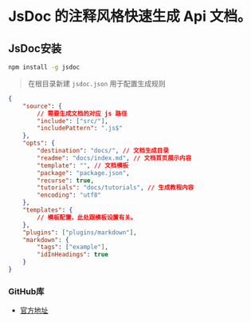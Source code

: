 <!--
 * @Author: xx1czj 306205161@qq.com
 * @Date: 2024-03-25 12:15:40
 * @LastEditors: xx1czj 306205161@qq.com
 * @LastEditTime: 2024-03-25 12:27:31
 * @FilePath: /ReviewNotes/md/jsToDocs.md
 * @Description: js注释快速生成说明文档
-->
# JsDoc 的注释风格快速生成 Api 文档。

## JsDoc安装
``` bash
npm install -g jsdoc
```
> 在根目录新建 `jsdoc.json` 用于配置生成规则
``` json
{
    "source": {
        // 需要生成文档的对应 js 路径
        "include": ["src/"],
        "includePattern": ".js$"
    },
    "opts": {
        "destination": "docs/", // 文档生成目录
        "readme": "docs/index.md", // 文档首页展示内容
        "template": "", // 文档模板
        "package": "package.json",
        "recurse": true,
        "tutorials": "docs/tutorials", // 生成教程内容
        "encoding": "utf8"
    },
    "templates": {
        // 模板配置，此处跟模板设置有关。
    },
    "plugins": ["plugins/markdown"],
    "markdown": {
        "tags": ["example"],
        "idInHeadings": true
    }
}
```
### GitHub库
- [官方地址](https://github.com/jsdoc/jsdoc)